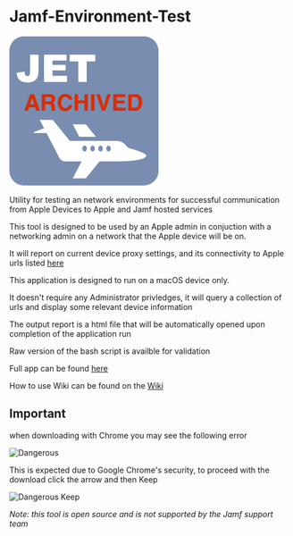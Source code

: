 # Jamf-Environment-Test
![Jet Logo](https://github.com/jamf/Jamf-Environment-Test/blob/master/images/Jet_Icon.png)

Utility for testing an network environments for successful communication from Apple Devices to Apple and Jamf hosted services

This tool is designed to be used by an Apple admin in conjuction with a networking admin on a network that the Apple device will be on.

It will report on current device proxy settings, and its connectivity to Apple urls listed [here](https://support.apple.com/en-us/HT210060)

This application is designed to run on a macOS device only.

It doesn't require any Administrator privledges, it will query a collection of urls and display some relevant device information

The output report is a html file that will be automatically opened upon completion of the application run

Raw version of the bash script is availble for validation

Full app can be found [here](https://github.com/jamf/Jamf-Environment-Test/releases/latest)

How to use Wiki can be found on the [Wiki](https://github.com/jamf/Jamf-Environment-Test/wiki)

## Important
when downloading with Chrome you may see the following error 

![Dangerous](https://github.com/jamf/Jamf-Environment-Test/blob/master/images/dangerous.png)

This is expected due to Google Chrome's security, to proceed with the download click the arrow and then Keep

![Dangerous Keep](https://github.com/jamf/Jamf-Environment-Test/blob/master/images/dangerous_keep.png)

_Note: this tool is open source and is not supported by the Jamf support team_
